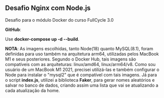 ## Desafio Nginx com Node.js ##
Desafio para o módulo Docker do curso FullCycle 3.0

**GitHub**: 

Use **docker-compose up -d --build**.

**NOTA**: As imagens escolhidas, tanto Node(18) quanto MySQL(8.1), foram definidas para uso também na arquitetura arm64, utilizadas pelos MacBook M1 e seus posteriores. Segundo o Docker Hub, tais imagens são compatíveis com as arquiteturas: linux/amd64, linux/arm64/v8. Como sou usuário de um MacBook M1 2021, precisei utilizá-las e também configurar o Node para instalar o "mysql2" que é compatível com tais imagens. Já para o script **index.js**, utilizei a biblioteca **Faker**, para gerar nomes aleatórios e salvar no banco de dados, criando assim uma lista que vai se atualizando a cada atualização da home.


